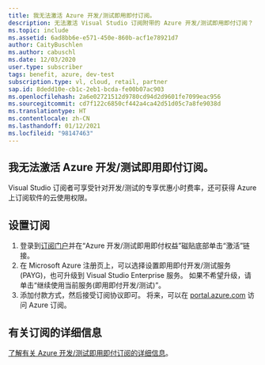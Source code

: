 ```yaml
---
title: 我无法激活 Azure 开发/测试即用即付订阅。
description: 无法激活 Visual Studio 订阅附带的 Azure 开发/测试即用即付订阅？
ms.topic: include
ms.assetid: 6ad8bb6e-e571-450e-860b-acf1e78921d7
author: CaityBuschlen
ms.author: cabuschl
ms.date: 12/03/2020
user.type: subscriber
tags: benefit, azure, dev-test
subscription.type: vl, cloud, retail, partner
sap.id: 8dedd10e-cb1c-2eb1-bcda-fe00b07ac903
ms.openlocfilehash: 2a6e02721512d9780cd94d2d9601fe7099eac956
ms.sourcegitcommit: cd7f122c6850cf442a4ca42d51d05c7a8fe9038d
ms.translationtype: HT
ms.contentlocale: zh-CN
ms.lasthandoff: 01/12/2021
ms.locfileid: "98147463"
---
```

## <a name="im-unable-to-activate-my-azure-dev--test-pay-as-you-go-subscription"></a>我无法激活 Azure 开发/测试即用即付订阅。

Visual Studio 订阅者可享受针对开发/测试的专享优惠小时费率，还可获得 Azure 上订阅软件的云使用权限。 

## <a name="set-up-a-subscription"></a>设置订阅

1. 登录到[订阅门户](https://my.visualstudio.com/benefits)并在“Azure 开发/测试即用即付权益”磁贴底部单击“激活”链接。
1. 在 Microsoft Azure 注册页上，可以选择设置即用即付开发/测试服务 (PAYG)，也可升级到 Visual Studio Enterprise 服务。 如果不希望升级，请单击“继续使用当前服务(即用即付开发/测试)”。 
1. 添加付款方式，然后接受订阅协议即可。 将来，可以在 [portal.azure.com](https://portal.azure.com/) 访问 Azure 订阅。 

## <a name="more-information-about-subscriptions"></a>有关订阅的详细信息
 
[了解有关 Azure 开发/测试即用即付订阅的详细信息](https://docs.microsoft.com/visualstudio/subscriptions/vs-azure-payg)。